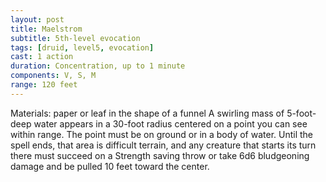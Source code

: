 ```yaml
---
layout: post
title: Maelstrom
subtitle: 5th-level evocation
tags: [druid, level5, evocation]
cast: 1 action
duration: Concentration, up to 1 minute
components: V, S, M
range: 120 feet
---
```

Materials: paper or leaf in the shape of a funnel
A swirling mass of 5-foot-deep water appears in a 30-foot radius centered on a point you can see within range. The point must be on ground or in a body of water. Until the spell ends, that area is difficult terrain, and any creature that starts its turn there must succeed on a Strength saving throw or take 6d6 bludgeoning damage and be pulled 10 feet toward the center.
